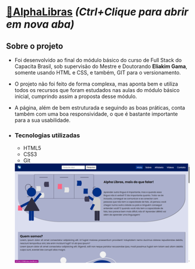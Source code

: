 # <a href="https://HipnosM.github.io/alphalibras-fsm3/" target="_blank">🔗AlphaLibras</a> _(Ctrl+Clique para abrir em nova aba)_

## Sobre o projeto
- Foi desenvolvido ao final do módulo básico do curso de Full Stack do Capacita Brasil, sob supervisão do Mestre e Doutorando <strong>Eliakim Gama</strong>, somente usando HTML e CSS, e também, GIT para o versionamento.
- O projeto não foi feito de forma complexa, mas aponta bem e utiliza todos os recursos que foram estudados nas aulas do módulo básico inicial, cumprindo assim a proposta desse módulo.
- A página, além de bem estruturada e seguindo as boas práticas, conta também com uma boa responsividade, o que é bastante importante para a sua usabilidade.

- ### Tecnologias utilizadas
  - HTML5
  - CSS3
  - Git

  <img src="/assets/screenshot.png" alt="screenshot do projeto" />
